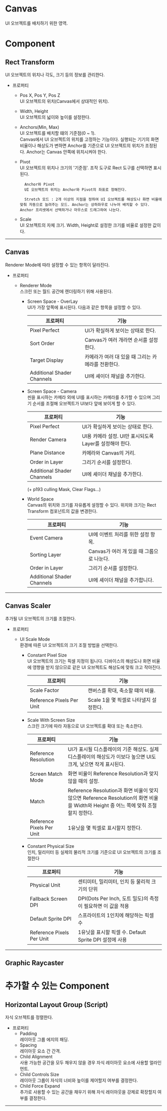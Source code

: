 # Canvas
UI 오브젝트를 배치하기 위한 영역.

# Component

## Rect Transform
UI 오브젝트의 위치나 각도, 크기 등의 정보를 관리한다.

- 프로퍼티
    - Pos X, Pos Y, Pos Z  
        UI 오브젝트의 위치(Canvas에서 상대적인 위치).

    - Width, Height  
        UI 오브젝트의 넓이와 높이를 설정한다.

    - Anchors(Min, Max)  
        UI 오브젝트를 배치할 떄의 기준점(0 ~ 1).  
        Canvas에서 UI 오브젝트의 위치를 고정하는 기능이다. 실행되는 기기의 화면 비율이나 해상도가 변하면 Anchor를 기준으로 UI 오브젝트의 위치가 조정된다. Anchor는 Canvas 안쪽에 위치시켜야 한다.  

    - Pivot  
        UI 오브젝트의 위치나 크기의 '기준점'. 조작 도구로 Rect 도구를 선택하면 표시된다.

            Anchor와 Pivot  
            UI 오브젝트의 위치는 Anchor와 Pivot의 좌표로 정해진다.

            Stretch 모드 : 2개 이상의 지점을 정하여 UI 오브젝트를 해상도나 화면 비율에 맞춰 자동으로 늘려주는 모드. Anchor는 상하좌우로 나누어 배치할 수 있다. Anchor 프리셋에서 선택하거나 마우스로 드래그하여 나눈다.

    - Scale  
        UI 오브젝트의 자체 크기. Width, Height로 설정한 크기를 비율로 설정한 값이다.


- - -



## Canvas
Renderer Mode에 따라 설정할 수 있는 항목이 달라진다.
- 프로퍼티
    - Renderer Mode  
        스크린 또는 월드 공간에 렌더링하기 위해 사용된다.

        - Screen Space - OverLay   
            UI가 가장 앞쪽에 표시된다. 다음과 같은 항목을 설정할 수 있다.
            
            |프로퍼티           |기능      |
            |---------------------------|------------------|
            |Pixel Perfect              | UI가 확실하게 보이는 상태로 한다.|
            |Sort Order                 |Canvas가 여러 개라면 순서를 설정한다.|
            |Target Display|카메라가 여러 대 있을 때 그리는 카메라를 전환한다.  |
            |Additional Shader Channels |UI에 셰이더 채널을 추가한다.|

            
        - Screen Space - Camera   
            씬을 표시하는 카메라 외에 UI를 표시하는 카메라를 추가할 수 있으며 그리기 순서를 조절해 오브젝트가 UI보다 앞에 보이게 할 수 있다.

            |프로퍼티                   |기능      |
            |---------------------------|----------------------|
            |Pixel Perfect              |UI가 확실하게 보이는 상태로 한다.|
            |Render Camera              |UI용 카메라 설정. UI만 표시되도록 Layer를 설정해야 한다.|
            |Plane Distance             |카메라와 Canvas의 거리.|
            |Order in Layer             |그리기 순서를 설정한다.|
            |Additional Shader Channels |UI에 셰이더 채널을 추가한다.|
        
            (+ p193 culling Mask, Clear Flags...)
            
            
        - World Space  
            Canvas의 위치와 크기를 자유롭게 설정할 수 있다. 위치와 크기는 Rect Transform 컴포넌트의 값을 변경한다.
        
            |프로퍼티                   |기능                  |
            |---------------------------|------------------|
            |Event Camera               |UI에 이벤트 처리를 위한 설정 항목.|
            |Sorting Layer              |Canvas가 여러 개 있을 때 그룹으로 나눈다.|
            |Order in Layer             |그리기 순서를 설정한다.|
            |Additional Shader Channels |UI에 셰이더 채널을 추가합니다.|
- - -



## Canvas Scaler
추가될 UI 오브젝트의 크기를 조절한다.
- 프로퍼티
    - UI Scale Mode  
        환경에 따른 UI 오브젝트의 크기 조절 방법을 선택한다.

        - Constant Pixel Size  
            UI 오브젝트의 크기는 픽셀 지정이 됩니다. 디바이스의 해상도나 화면 비율에 영향을 받지 않으므로 같은 UI 오브젝트도 해상도에 맞춰 크고 작아진다.
            
            |프로퍼티                  |기능              |
            |---------------------------|---------------------|
            |Scale Factor               |캔버스를 확대, 축소할 떄의 비율.        |
            |Reference Pixels Per Unit  |Scale 1을 몇 픽셀로 나타낼지 설정한다.|
                
        - Scale With Screen Size  
            스크린 크기에 따라 자동으로 UI 오브젝트를 확대 또는 축소한다.
            
            |프로퍼티                   |기능                    |
            |---------------------------|------------------|
            |Reference Resolution       |UI가 표시될 디스플레이의 기준 해상도. 실제 디스플레이의 해상도가 이보다 높으면 UI도 크게, 낮으면 작게 표시된다.|
            |Screen Match Mode          |화면 비율이 Reference Resolution과 맞지 않을 때의 설정.|
            |Match                      |Reference Resolution과 화면 비율이 맞지 않으면 Reference Resolution의 화면 비율을 Width와 Height 중 어느 쪽에 맞춰 조절할지 정한다.|
            |Reference Pixels Per Unit  |1유닛을 몇 픽셀로 표시할지 정한다.|

        - Constant Physical Size  
            인치, 밀리미터 등 실제의 물리적 크기를 기준으로 UI 오브젝트의 크기를 조절한다
            
            |프로퍼티                  |기능                 |
            |---------------------------|----------------------|
            |Physical Unit              |센티미터, 밀리미터, 인치 등 물리적 크기의 단위|
            |Fallback Screen DPI        |DPI(Dots Per Inch, 도트 밀도)의 측정이 필요하면 이 값을 적용|
            |Default Sprite DPI         |스프라이트의 1인치에 해당하는 픽셀 수|
            |Reference Pixels Per Unit  |1유닛을 표시할 픽셀 수. Default Sprite DPI 설정에 사용|
- - -



## Graphic Raycaster


# 추가할 수 있는 Component
## Horizontal Layout Group (Script)
자식 오브젝트를 정렬한다.
- 프로퍼티
    - Padding  
    레이아웃 그룹 에지의 패딩.
    - Spacing  
    레이아웃 요소 간 간격.
    - Child Alignment  
    사용 가능한 공간을 모두 채우지 않을 경우 자식 레이아웃 요소에 사용할 얼라인먼트.
    - Child Controls Size  
    레이아웃 그룹이 자식의 너비와 높이를 제어할지 여부를 결정한다.
    - Child Force Expand  
    추가로 사용할 수 있는 공간을 채우기 위해 자식 레이아웃을 강제로 확장할지 여부를 결정한다.


- - -